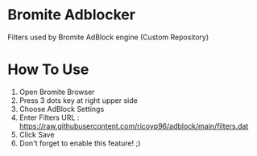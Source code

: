 # Bromite Adblocker
Filters used by Bromite AdBlock engine (Custom Repository)

# How To Use
1. Open Bromite Browser
2. Press 3 dots key at right upper side
3. Choose AdBlock Settings
4. Enter Filters URL : https://raw.githubusercontent.com/ricoyp96/adblock/main/filters.dat
5. Click Save
6. Don't forget to enable this feature! ;)
